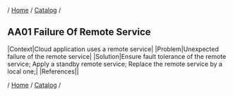 / [Home](/acctp/) / [Catalog](/acctp/catalog.html) /

## AA01 Failure Of Remote Service

|Context|Cloud application uses a remote service|
|Problem|Unexpected failure of the remote service|
|Solution|Ensure fault tolerance of the remote service; Apply a standby remote service; Replace the remote service by a local one;|
|References||

/ [Home](/acctp/) / [Catalog](/acctp/catalog.html) /
